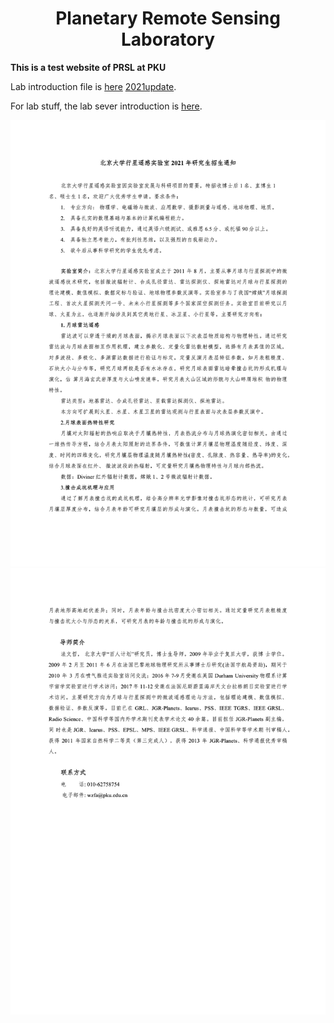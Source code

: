 <h1 align="center">Planetary Remote Sensing Laboratory</h1>

**This is a test website of PRSL at PKU**

Lab introduction file is [here](/files/intro.pdf) [2021update](/files/intro2020.pdf).

For lab stuff, the lab sever introduction is [here](/files/遥感所服务器使用说明.md).

![Lab intro1](/images/intro1.png)
![Lab intro2](/images/intro2.png)